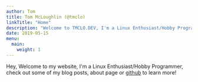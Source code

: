 ```yaml
---
author: Tom
title: Tom McLoughlin (@tmclo)
linkTitle: "Home"
description: "Welcome to TMCLO.DEV, I'm a Linux Enthusiast/Hobby Programmer"
date: 2019-05-15
menu:
  main:
    weight: 1
---
```


Hey, Welcome to my website, I'm a Linux Enthusiast/Hobby Programmer, check out some of my blog posts, 
about page or [github](https://github.com/tmclo) to learn more!
